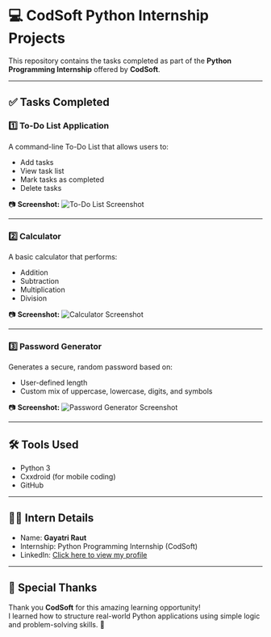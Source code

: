 # 💻 CodSoft Python Internship Projects

This repository contains the tasks completed as part of the **Python Programming Internship** offered by **CodSoft**.

---

## ✅ Tasks Completed

### 1️⃣ To-Do List Application
A command-line To-Do List that allows users to:
- Add tasks
- View task list
- Mark tasks as completed
- Delete tasks

📷 **Screenshot:**
![To-Do List Screenshot](screenshots/todo.png)

---

### 2️⃣ Calculator
A basic calculator that performs:
- Addition
- Subtraction
- Multiplication
- Division

📷 **Screenshot:**
![Calculator Screenshot](screenshots/calculator.png)

---

### 3️⃣ Password Generator
Generates a secure, random password based on:
- User-defined length
- Custom mix of uppercase, lowercase, digits, and symbols

📷 **Screenshot:**
![Password Generator Screenshot](screenshots/password.png)

---

## 🛠 Tools Used
- Python 3
- Cxxdroid (for mobile coding)
- GitHub

---

## 👩‍💻 Intern Details
- Name: **Gayatri Raut**
- Internship: Python Programming Internship (CodSoft)
- LinkedIn: [Click here to view my profile](https://www.linkedin.com/in/your-profile) <!-- Replace this with your LinkedIn link -->

---

## 🙏 Special Thanks
Thank you **CodSoft** for this amazing learning opportunity!  
I learned how to structure real-world Python applications using simple logic and problem-solving skills. 🚀